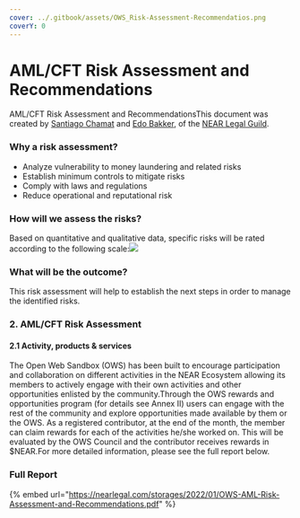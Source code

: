 ```yaml
---
cover: ../.gitbook/assets/OWS_Risk-Assessment-Recommendatios.png
coverY: 0
---
```


# AML/CFT Risk Assessment and Recommendations

AML/CFT Risk Assessment and RecommendationsThis document was created by [Santiago Chamat](https://nearlegal.com/santiago/) and [Edo Bakker](https://nearlegal.com/edo/), of the [NEAR Legal Guild](https://nearlegal.com).



### **Why a risk assessment?** <a href="#why-a-risk-assessment" id="why-a-risk-assessment"></a>

* Analyze vulnerability to money laundering and related risks
* Establish minimum controls to mitigate risks
* Comply with laws and regulations
* Reduce operational and reputational risk

### **How will we assess the risks?** <a href="#how-will-we-assess-the-risks" id="how-will-we-assess-the-risks"></a>

Based on quantitative and qualitative data, specific risks will be rated according to the following scale:​![](https://i1.wp.com/nearlegal.com/storages/2022/01/Screenshot-2022-01-19-at-12.19.33.png?resize=172%2C125)​

### **What will be the outcome?** <a href="#what-will-be-the-outcome" id="what-will-be-the-outcome"></a>

This risk assessment will help to establish the next steps in order to manage the identified risks.

### **2. AML/CFT Risk Assessment** <a href="#2.-aml-cft-risk-assessment" id="2.-aml-cft-risk-assessment"></a>

#### **2.1 Activity, products & services** <a href="#2.1-activity-products-and-services" id="2.1-activity-products-and-services"></a>

The Open Web Sandbox (OWS) has been built to encourage participation and collaboration on different activities in the NEAR Ecosystem allowing its members to actively engage with their own activities and other opportunities enlisted by the community.Through the OWS rewards and opportunities program (for details see Annex II) users can engage with the rest of the community and explore opportunities made available by them or the OWS. As a registered contributor, at the end of the month, the member can claim rewards for each of the activities he/she worked on. This will be evaluated by the OWS Council and the contributor receives rewards in $NEAR.For more detailed information, please see the full report below.

### Full Report <a href="#full-report" id="full-report"></a>

{% embed url="https://nearlegal.com/storages/2022/01/OWS-AML-Risk-Assessment-and-Recommendations.pdf" %}
